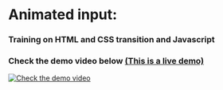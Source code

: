 # Animated input:
### Training on HTML and CSS transition and Javascript
### Check the demo video below [(This is a live demo)](https://ahmedelgaidi.github.io/animated-input/)
[![Check the demo video](https://res.cloudinary.com/dvmkzbrcs/image/upload/v1647974697/github%20photos%20and%20logos/animated_input_bljoe5.png)](https://clipchamp.com/watch/439OwYIX1hx)
